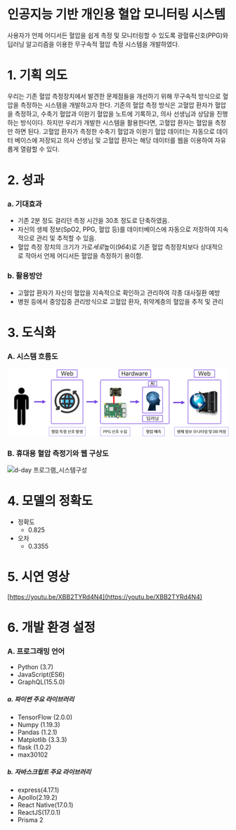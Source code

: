 # 인공지능 기반 개인용 혈압 모니터링 시스템

사용자가 언제 어디서든 혈압을 쉽게 측정 및 모니터링할 수 있도록 광혈류신호(PPG)와 딥러닝 알고리즘을 이용한 무구속적 혈압 측정 시스템을 개발하였다.

# 1. 기획 의도

우리는 기존 혈압 측정장치에서 발견한 문제점들을 개선하기 위해 무구속적 방식으로 혈압을 측정하는 시스템을 개발하고자 한다. 기존의 혈압 측정 방식은 고혈압 환자가 혈압을 측정하고, 수축기 혈압과 이완기 혈압을 노트에 기록하고, 의사 선생님과 상담을 진행하는 방식이다. 하지만 우리가 개발한 시스템을 활용한다면, 고혈압 환자는 혈압을 측정만 하면 된다. 고혈압 환자가 측정한 수축기 혈압과 이완기 혈압 데이터는 자동으로 데이터 베이스에 저장되고 의사 선생님 및 고혈압 환자는 해당 데이터를 웹을 이용하여 자유롭게 열람할 수 있다.

# 2. 성과

### a. 기대효과

- 기존 2분 정도 걸리던 측정 시간을 30초 정도로 단축하였음.
- 자신의 생체 정보(SpO2, PPG, 혈압 등)를 데이터베이스에 자동으로 저장하여 지속적으로 관리 및 추적할 수 있음.
- 혈압 측정 장치의 크기가 가로*세로*높이(9*6*4)로 기존 혈압 측정장치보다 상대적으로 작아서 언제 어디서든 혈압을 측정하기 용이함.

### b. 활용방안

- 고혈압 환자가 자신의 혈압을 지속적으로 확인하고 관리하여 각종 대사질환 예방
- 병원 등에서 중앙집중 관리방식으로 고혈압 환자, 취약계층의 혈압을 추적 및 관리

# 3. 도식화

### A. 시스템 흐름도

![d-day 프로그램_시스템구성](/image/readme/system_flow.png)

### B. 휴대용 혈압 측정기와 웹 구상도

![d-day 프로그램_시스템구성](/image/readme/pic.png)

# 4. 모델의 정확도

- 정확도
  - 0.825
- 오차
  - 0.3355

# 5. 시연 영상

[https://youtu.be/XBB2TYRd4N4](https://youtu.be/XBB2TYRd4N4)

# 6. 개발 환경 설정

### A. 프로그래밍 언어
- Python (3.7)
- JavaScript(ES6)
- GraphQL(15.5.0)
    
##### a. 파이썬 주요 라이브러리
- TensorFlow (2.0.0)
- Numpy (1.19.3)
- Pandas (1.2.1)
- Matplotlib (3.3.3)
- flask (1.0.2)
- max30102

##### b. 자바스크립트 주요 라이브러리
- express(4.17.1)
- Apollo(2.19.2)
- React Native(17.0.1)
- ReactJS(17.0.1)
- Prisma 2
